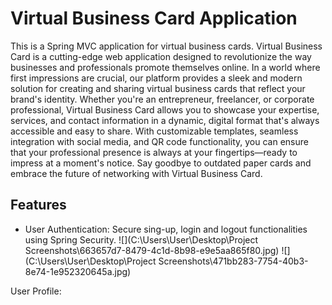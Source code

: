 # **Virtual Business Card Application**

This is a Spring MVC application for virtual business cards.
Virtual Business Card is a cutting-edge web application designed to revolutionize the way businesses and professionals promote themselves online. In a world where first impressions are crucial, our platform provides a sleek and modern solution for creating and sharing virtual business cards that reflect your brand's identity. Whether you're an entrepreneur, freelancer, or corporate professional, Virtual Business Card allows you to showcase your expertise, services, and contact information in a dynamic, digital format that's always accessible and easy to share. With customizable templates, seamless integration with social media, and QR code functionality, you can ensure that your professional presence is always at your fingertips—ready to impress at a moment's notice. Say goodbye to outdated paper cards and embrace the future of networking with Virtual Business Card.

## **Features**

* User Authentication: Secure sing-up, login and logout functionalities using Spring Security.
![](C:\Users\User\Desktop\Project Screenshots\663657d7-8479-4c1d-8b98-e9e5aa865f80.jpg)
![](C:\Users\User\Desktop\Project Screenshots\471bb283-7754-40b3-8e74-1e952320645a.jpg)


User Profile: